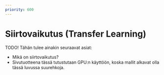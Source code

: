 ```yaml
---
priority: 600
---
```


# Siirtovaikutus (Transfer Learning)

TODO! Tähän tulee ainakin seuraavat asiat:

* Mikä on siirtovaikutus?
* Sivutuotteena tässä tutustutaan GPU:n käyttöön, koska mallit alkavat olla tässä luvussa suurehkoja.
  
